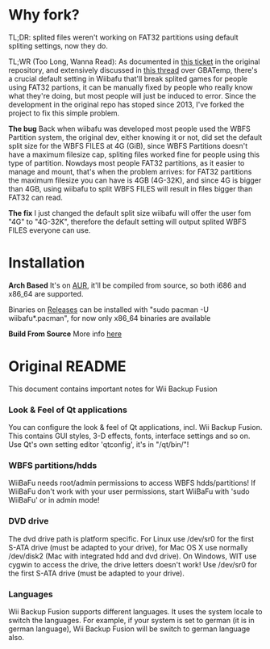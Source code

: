 # Why fork?
TL;DR: splited files weren't working on FAT32 partitions using default spliting settings, now they do.

TL;WR (Too Long, Wanna Read):
As documented in [this ticket](https://sourceforge.net/p/wiibafu/tickets/9/#c208 "this ticket") in the original repository,  and extensively discussed in [this thread](https://gbatemp.net/threads/wii-backup-managers-in-gnu-linux-wbfs-conversion-issues.508655/ "this thread") over GBATemp, there's a crucial default setting in Wiibafu that'll break splited games for people using FAT32 partions, it can be manually fixed by people who really know what they're doing, but most people will just be induced to error. Since the development in the original repo has stoped since 2013, I've forked the project to fix this simple problem.

**The bug**
Back when wiibafu was developed most people used the WBFS Partition system, the original dev, either knowing it or not, did set the default split size for the WBFS FILES at 4G (GiB), since WBFS Partitions doesn't have a maximum filesize cap, spliting files worked fine for people using this type of partition. Nowdays most people FAT32 partitions, as it easier to manage and mount, that's when the problem arrives: for FAT32 partitions the maximum filesize you can have is 4GB (4G-32K), and since 4G is bigger than 4GB, using wiibafu to split WBFS FILES will result in files bigger than FAT32 can read.

**The fix**
I just changed the default split size wiibafu will offer the user fom "4G" to "4G-32K", therefore the default setting will output splited WBFS FILES everyone can use.

# Installation

**Arch Based**
It's on [AUR](https://aur.archlinux.org/packages/wiibafu/ "AUR"), it'll be compiled from source, so both i686 and x86_64 are supported.

Binaries on [Releases](https://github.com/evertonstz/wiibafu/releases "Releases") can be installed with "sudo pacman -U wiibafu*.pacman", for now only x86_64 binaries are available

**Build From Source**
More info [here](https://github.com/evertonstz/wiibafu/blob/master/INSTALL "here")

# Original README
This document contains important notes for Wii Backup Fusion


### Look & Feel of Qt applications

You can configure the look & feel of Qt applications, incl. Wii Backup Fusion.
This contains GUI styles, 3-D effects, fonts, interface settings and so on.
Use Qt's own setting editor 'qtconfig', it's in "<Qt-Dir>/qt/bin/"!


### WBFS partitions/hdds

WiiBaFu needs root/admin permissions to access WBFS hdds/partitions!
If WiiBaFu don't work with your user permissions, start WiiBaFu with
'sudo WiiBaFu' or in admin mode!


### DVD drive

The dvd drive path is platform specific. For Linux use /dev/sr0 for the
first S-ATA drive (must be adapted to your drive), for Mac OS X use normally
/dev/disk2 (Mac with integrated hdd and dvd drive). On Windows, WIT use cygwin
to access the drive, the drive letters doesn't work! Use /dev/sr0 for the
first S-ATA drive (must be adapted to your drive).


### Languages

Wii Backup Fusion supports different languages. It uses the system locale to
switch the languages. For example, if your system is set to german (it is in
german language), Wii Backup Fusion will be switch to german language also.
